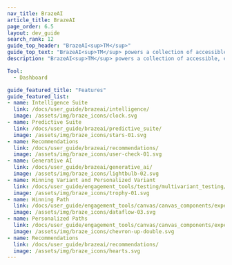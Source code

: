 ```yaml
---
nav_title: BrazeAI
article_title: BrazeAI
page_order: 6.5
layout: dev_guide
search_rank: 12
guide_top_header: "BrazeAI<sup>TM</sup>"
guide_top_text: "BrazeAI<sup>TM</sup> powers a collection of accessible, easy-to-use tools that lower the barriers to entry for creativity, personalization and optimization for your engagement strategy. With BrazeAI<sup>TM</sup> capabilities, you can have a trusted advisor to help guide your creativity, make better decisions, and optimize the user experience for your customers."
description: "BrazeAI<sup>TM</sup> powers a collection of accessible, easy-to-use tools that lower the barriers to entry for creativity, personalization and optimization for your engagement strategy."

Tool:
  - Dashboard

guide_featured_title: "Features"
guide_featured_list:
- name: Intelligence Suite
  link: /docs/user_guide/brazeai/intelligence/
  image: /assets/img/braze_icons/clock.svg
- name: Predictive Suite
  link: /docs/user_guide/brazeai/predictive_suite/
  image: /assets/img/braze_icons/stars-01.svg
- name: Recommendations
  link: /docs/user_guide/brazeai/recommendations/
  image: /assets/img/braze_icons/user-check-01.svg
- name: Generative AI
  link: /docs/user_guide/brazeai/generative_ai/
  image: /assets/img/braze_icons/lightbulb-02.svg
- name: Winning Variant and Personalized Variant
  link: /docs/user_guide/engagement_tools/testing/multivariant_testing/optimizations/
  image: /assets/img/braze_icons/trophy-01.svg
- name: Winning Path
  link: /docs/user_guide/engagement_tools/canvas/canvas_components/experiment_step/winning_path/
  image: /assets/img/braze_icons/dataflow-03.svg
- name: Personalized Paths
  link: /docs/user_guide/engagement_tools/canvas/canvas_components/experiment_step/personalized_paths/
  image: /assets/img/braze_icons/chevron-up-double.svg
- name: Recommendations
  link: /docs/user_guide/brazeai/recommendations/
  image: /assets/img/braze_icons/hearts.svg
---
```



<br>